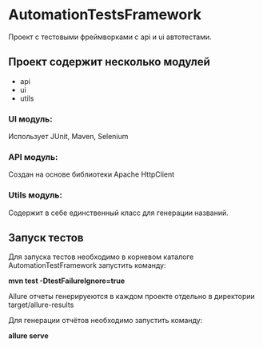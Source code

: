 # AutomationTestsFramework
Проект с тестовыми фреймворками с api и ui автотестами.

<h2>Проект содержит несколько модулей</h2>
<ul>
  <li>api</li>
  <li>ui</li>
  <li>utils</li>
</ul>

<h3>UI модуль:</h3>
Использует JUnit, Maven, Selenium

<h3>API модуль:</h3>
Создан на основе библиотеки Apache HttpClient

<h3>Utils модуль:</h3>
Содержит в себе единственный класс для генерации названий.

<h2>Запуск тестов</h2>
Для запуска тестов необходимо в корневом каталоге AutomationTestFramework запустить команду:
<p><b>mvn test -DtestFailureIgnore=true</b></p>

<p>Allure отчеты генерируеются в каждом проекте отдельно в директории target/allure-results</p> 
Для генерации отчётов необходимо запустить команду:
<p><b>allure serve</b></p>
